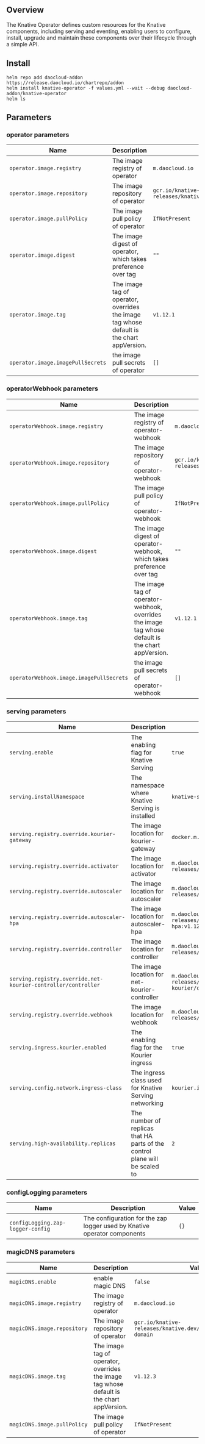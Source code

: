 ## Overview

The Knative Operator defines custom resources for the Knative components, including serving and eventing, enabling users to configure, install, upgrade and maintain these components over their lifecycle through a simple API.

## Install

```shell
helm repo add daocloud-addon https://release.daocloud.io/chartrepo/addon
helm install knative-operator -f values.yml --wait --debug daocloud-addon/knative-operator
helm ls
```
## Parameters

### operator parameters

| Name                              | Description                                                                               | Value                                                       |
| --------------------------------- | ----------------------------------------------------------------------------------------- | ----------------------------------------------------------- |
| `operator.image.registry`         | The image registry of operator                                                            | `m.daocloud.io`                                             |
| `operator.image.repository`       | The image repository of operator                                                          | `gcr.io/knative-releases/knative.dev/operator/cmd/operator` |
| `operator.image.pullPolicy`       | The image pull policy of operator                                                         | `IfNotPresent`                                              |
| `operator.image.digest`           | The image digest of operator, which takes preference over tag                             | `""`                                                        |
| `operator.image.tag`              | The image tag of operator, overrides the image tag whose default is the chart appVersion. | `v1.12.1`                                                   |
| `operator.image.imagePullSecrets` | the image pull secrets of operator                                                        | `[]`                                                        |

### operatorWebhook parameters

| Name                                     | Description                                                                                       | Value                                                      |
| ---------------------------------------- | ------------------------------------------------------------------------------------------------- | ---------------------------------------------------------- |
| `operatorWebhook.image.registry`         | The image registry of operator-webhook                                                            | `m.daocloud.io`                                            |
| `operatorWebhook.image.repository`       | The image repository of operator-webhook                                                          | `gcr.io/knative-releases/knative.dev/operator/cmd/webhook` |
| `operatorWebhook.image.pullPolicy`       | The image pull policy of operator-webhook                                                         | `IfNotPresent`                                             |
| `operatorWebhook.image.digest`           | The image digest of operator-webhook, which takes preference over tag                             | `""`                                                       |
| `operatorWebhook.image.tag`              | The image tag of operator-webhook, overrides the image tag whose default is the chart appVersion. | `v1.12.1`                                                  |
| `operatorWebhook.image.imagePullSecrets` | the image pull secrets of operator-webhook                                                        | `[]`                                                       |

### serving parameters

| Name                                                          | Description                                                                 | Value                                                                                  |
| ------------------------------------------------------------- | --------------------------------------------------------------------------- | -------------------------------------------------------------------------------------- |
| `serving.enable`                                              | The enabling flag for Knative Serving                                       | `true`                                                                                 |
| `serving.installNamespace`                                    | The namespace where Knative Serving is installed                            | `knative-serving`                                                                      |
| `serving.registry.override.kourier-gateway`                   | The image location for kourier-gateway                                      | `docker.m.daocloud.io/envoyproxy/envoy:v1.25-latest`                                   |
| `serving.registry.override.activator`                         | The image location for activator                                            | `m.daocloud.io/gcr.io/knative-releases/knative.dev/serving/cmd/activator:v1.12.2`      |
| `serving.registry.override.autoscaler`                        | The image location for autoscaler                                           | `m.daocloud.io/gcr.io/knative-releases/knative.dev/serving/cmd/autoscaler:v1.12.2`     |
| `serving.registry.override.autoscaler-hpa`                    | The image location for autoscaler-hpa                                       | `m.daocloud.io/gcr.io/knative-releases/knative.dev/serving/cmd/autoscaler-hpa:v1.12.2` |
| `serving.registry.override.controller`                        | The image location for controller                                           | `m.daocloud.io/gcr.io/knative-releases/knative.dev/serving/cmd/controller:v1.12.2`     |
| `serving.registry.override.net-kourier-controller/controller` | The image location for net-kourier-controller                               | `m.daocloud.io/gcr.io/knative-releases/knative.dev/net-kourier/cmd/kourier:v1.12.1`    |
| `serving.registry.override.webhook`                           | The image location for webhook                                              | `m.daocloud.io/gcr.io/knative-releases/knative.dev/serving/cmd/webhook:v1.12.2`        |
| `serving.ingress.kourier.enabled`                             | The enabling flag for the Kourier ingress                                   | `true`                                                                                 |
| `serving.config.network.ingress-class`                        | The ingress class used for Knative Serving networking                       | `kourier.ingress.networking.knative.dev`                                               |
| `serving.high-availability.replicas`                          | The number of replicas that HA parts of the control plane will be scaled to | `2`                                                                                    |

### configLogging parameters

| Name                              | Description                                                              | Value |
| --------------------------------- | ------------------------------------------------------------------------ | ----- |
| `configLogging.zap-logger-config` | The configuration for the zap logger used by Knative operator components | `{}`  |

### magicDNS parameters

| Name                        | Description                                                                               | Value                                                            |
| --------------------------- | ----------------------------------------------------------------------------------------- | ---------------------------------------------------------------- |
| `magicDNS.enable`           | enable magic DNS                                                                          | `false`                                                          |
| `magicDNS.image.registry`   | The image registry of operator                                                            | `m.daocloud.io`                                                  |
| `magicDNS.image.repository` | The image repository of operator                                                          | `gcr.io/knative-releases/knative.dev/serving/cmd/default-domain` |
| `magicDNS.image.tag`        | The image tag of operator, overrides the image tag whose default is the chart appVersion. | `v1.12.3`                                                        |
| `magicDNS.image.pullPolicy` | The image pull policy of operator                                                         | `IfNotPresent`                                                   |

